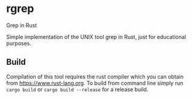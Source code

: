 # rgrep
Grep in Rust

Simple implementation of the UNIX tool grep in Rust, just for educational purposes.

## Build
Compilation of this tool requires the rust compiler which you can obtain from https://www.rust-lang.org.
To build from command line simply run `cargo build` or `cargo build --release` for a release build.
